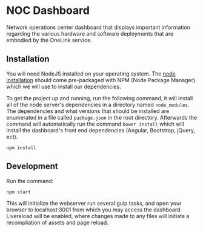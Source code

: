 # NOC Dashboard
Network operations center dashboard that displays important information regarding the various hardware and software deployments that are embodied by the OneLink service.

## Installation
You will need NodeJS installed on your operating system. The [node installation](https://nodejs.org/en/download/package-manager/) should come pre-packaged with NPM (Node Package Manager) which we will use to install our dependencies.

To get the project up and running, run the following command, it will install all of the node server's dependencies in a directory named `node_modules`. The dependencies and what versions that should be installed are enumerated in a file called `package.json` in the root directory. Afterwards the command will automatically run the command `bower install` which will install the dashboard's front end dependencies (Angular, Bootstrap, jQuery, ect).
```
npm install
```

## Development
Run the command:
```
npm start
```
This will initialize the webserver run several gulp tasks, and open your browser to localhost:3001 from which you may access the dashboard. Livereload will be enabled, where changes made to any files will initiate a recompliation of assets and page reload.
